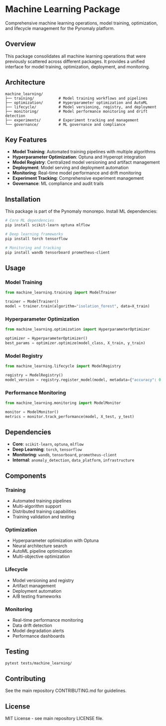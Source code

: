 # Machine Learning Package

Comprehensive machine learning operations, model training, optimization, and lifecycle management for the Pynomaly platform.

## Overview

This package consolidates all machine learning operations that were previously scattered across different packages. It provides a unified interface for model training, optimization, deployment, and monitoring.

## Architecture

```
machine_learning/
├── training/           # Model training workflows and pipelines
├── optimization/       # Hyperparameter optimization and AutoML
├── lifecycle/          # Model versioning, registry, and deployment
├── monitoring/         # Model performance monitoring and drift detection
├── experiments/        # Experiment tracking and management
└── governance/         # ML governance and compliance
```

## Key Features

- **Model Training**: Automated training pipelines with multiple algorithms
- **Hyperparameter Optimization**: Optuna and Hyperopt integration
- **Model Registry**: Centralized model versioning and artifact management
- **Deployment**: Model serving and deployment automation
- **Monitoring**: Real-time model performance and drift monitoring
- **Experiment Tracking**: Comprehensive experiment management
- **Governance**: ML compliance and audit trails

## Installation

This package is part of the Pynomaly monorepo. Install ML dependencies:

```bash
# Core ML dependencies
pip install scikit-learn optuna mlflow

# Deep learning frameworks
pip install torch tensorflow

# Monitoring and tracking
pip install wandb tensorboard prometheus-client
```

## Usage

### Model Training
```python
from machine_learning.training import ModelTrainer

trainer = ModelTrainer()
model = trainer.train(algorithm="isolation_forest", data=X_train)
```

### Hyperparameter Optimization
```python
from machine_learning.optimization import HyperparameterOptimizer

optimizer = HyperparameterOptimizer()
best_params = optimizer.optimize(model_class, X_train, y_train)
```

### Model Registry
```python
from machine_learning.lifecycle import ModelRegistry

registry = ModelRegistry()
model_version = registry.register_model(model, metadata={"accuracy": 0.95})
```

### Performance Monitoring
```python
from machine_learning.monitoring import ModelMonitor

monitor = ModelMonitor()
metrics = monitor.track_performance(model, X_test, y_test)
```

## Dependencies

- **Core**: `scikit-learn`, `optuna`, `mlflow`
- **Deep Learning**: `torch`, `tensorflow`
- **Monitoring**: `wandb`, `tensorboard`, `prometheus-client`
- **Internal**: `anomaly_detection`, `data_platform`, `infrastructure`

## Components

### Training
- Automated training pipelines
- Multi-algorithm support
- Distributed training capabilities
- Training validation and testing

### Optimization
- Hyperparameter optimization with Optuna
- Neural architecture search
- AutoML pipeline optimization
- Multi-objective optimization

### Lifecycle
- Model versioning and registry
- Artifact management
- Deployment automation
- A/B testing frameworks

### Monitoring
- Real-time performance monitoring
- Data drift detection
- Model degradation alerts
- Performance dashboards

## Testing

```bash
pytest tests/machine_learning/
```

## Contributing

See the main repository CONTRIBUTING.md for guidelines.

## License

MIT License - see main repository LICENSE file.